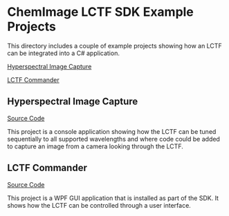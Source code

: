 # ChemImage LCTF SDK Example Projects

This directory includes a couple of example projects showing how an LCTF can be integrated into a C# application.

[Hyperspectral Image Capture](#hyperspectral-image-capture)

[LCTF Commander](#lctf-commander) 
## Hyperspectral Image Capture
[Source Code](https://github.com/ChemImageFT/ChemImageLctfSdk/tree/master/src/HyperspectralImageCapture)

This project is a console application showing how the LCTF can be tuned sequentially to all supported wavelengths 
and where code could be added to capture an image from a camera looking through the LCTF.

## LCTF Commander
[Source Code](https://github.com/ChemImageFT/ChemImageLctfSdk/tree/master/src/LCTFCommander)

This project is a WPF GUI application that is installed as part of the SDK. It shows how the LCTF can be
controlled through a user interface.